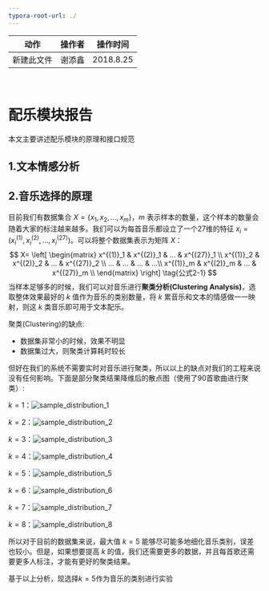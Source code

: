 ```yaml
---
typora-root-url: ./
---
```


| 动作    | 操作者  | 操作时间      |
| ----- | ---- | --------- |
| 新建此文件 | 谢添鑫  | 2018.8.25 |

<br/>

# 配乐模块报告

本文主要讲述配乐模块的原理和接口规范

## 1.文本情感分析





## 2.音乐选择的原理

目前我们有数据集合 $X=\{x_1,  x_2, ..., x_m\}$，$m$ 表示样本的数量，这个样本的数量会随着大家的标注越来越多。我们可以为每首音乐都设立了一个27维的特征 $x_i=(x^{(1)}_i, x^{(2)}_i, ..., x^{(27)}_i)$。可以将整个数据集表示为矩阵 $X$：
$$
X= \left[
\begin{matrix}
x^{(1)}_1 & x^{(2)}_1 & ... & x^{(27)}_1 \\
x^{(1)}_2 & x^{(2)}_2 & ... & x^{(27)}_2 \\
... & ... & ... & ...\\
x^{(1)}_m & x^{(2)}_m & ... & x^{(27)}_m \\
\end{matrix}
\right] \tag{公式2-1}
$$
当样本足够多的时候，我们可以对音乐进行**聚类分析(Clustering Analysis)**，选取整体效果最好的 $k$ 值作为音乐的类别数量，将 $k$ 累音乐和文本的情感做一一映射，则这 $k$ 类音乐即可用于文本配乐。

聚类(Clustering)的缺点:

* 数据集非常小的时候，效果不明显
* 数据集过大，则聚类计算耗时较长

但好在我们的系统不需要实时对音乐进行聚类，所以以上的缺点对我们的工程来说没有任何影响。下面是部分聚类结果降维后的散点图（使用了90首歌曲进行聚类）:

$k=1$：![sample_distribution_1](report/imgs/sample_distribution_1.png)

$k=2$：![sample_distribution_2](report/imgs/sample_distribution_2.png)

$k=3$：![sample_distribution_3](/report/imgs/sample_distribution_3.png)

$k=4$：![sample_distribution_4](/report/imgs/sample_distribution_4.png)

$k=5$：![sample_distribution_5](/report/imgs/sample_distribution_5.png)

$k=6$：![sample_distribution_6](/report/imgs/sample_distribution_6.png)

$k=7$：![sample_distribution_7](/report/imgs/sample_distribution_7.png)

$k=8$：![sample_distribution_8](/report/imgs/sample_distribution_8.png)

所以对于目前的数据集来说，最大值 $k=5$ 能够尽可能多地细化音乐类别，误差也较小。但是，如果想要提高 $k$ 的值，我们还需要更多的数据，并且每首歌还需要更多人标注，才能有更好的聚类结果。



基于以上分析，现选择$k=5$作为音乐的类别进行实验